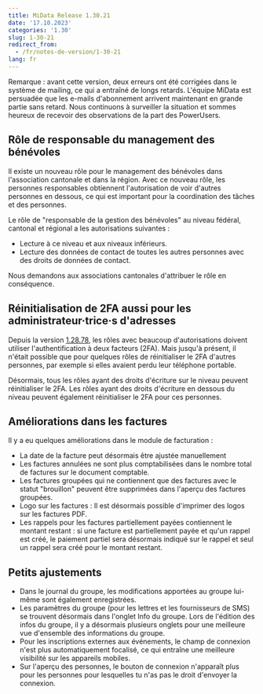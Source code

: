 ```yaml
---
title: MiData Release 1.30.21
date: '17.10.2023'
categories: '1.30'
slug: 1-30-21
redirect_from:
  - /fr/notes-de-version/1-30-21
lang: fr
---
```


Remarque : avant cette version, deux erreurs ont été corrigées dans le système de mailing, ce qui a entraîné de longs retards. L'équipe MiData est persuadée que les e-mails d'abonnement arrivent maintenant en grande partie sans retard. Nous continuons à surveiller la situation et sommes heureux de recevoir des observations de la part des PowerUsers.

## Rôle de responsable du management des bénévoles

Il existe un nouveau rôle pour le management des bénévoles dans l'association cantonale et dans la région. Avec ce nouveau rôle, les personnes responsables obtiennent l'autorisation de voir d'autres personnes en dessous, ce qui est important pour la coordination des tâches et des personnes.

Le rôle de "responsable de la gestion des bénévoles" au niveau fédéral, cantonal et régional a les autorisations suivantes :

- Lecture à ce niveau et aux niveaux inférieurs.
- Lecture des données de contact de toutes les autres personnes avec des droits de données de contact.

Nous demandons aux associations cantonales d'attribuer le rôle en conséquence.

## Réinitialisation de 2FA aussi pour les administrateur·trice·s d'adresses

Depuis la version [1.28.78](https://docu.scout.ch/fr/notes-de-version/1-28-78), les rôles avec beaucoup d'autorisations doivent utiliser l'authentification à deux facteurs (2FA). Mais jusqu'à présent, il n'était possible que pour quelques rôles de réinitialiser le 2FA d'autres personnes, par exemple si elles avaient perdu leur téléphone portable.

Désormais, tous les rôles ayant des droits d'écriture sur le niveau peuvent réinitialiser le 2FA. Les rôles ayant des droits d'écriture en dessous du niveau peuvent également réinitialiser le 2FA pour ces personnes.

## Améliorations dans les factures

Il y a eu quelques améliorations dans le module de facturation :

- La date de la facture peut désormais être ajustée manuellement
- Les factures annulées ne sont plus comptabilisées dans le nombre total de factures sur le document comptable.
- Les factures groupées qui ne contiennent que des factures avec le statut "brouillon" peuvent être supprimées dans l'aperçu des factures groupées.
- Logo sur les factures : Il est désormais possible d'imprimer des logos sur les factures PDF.
- Les rappels pour les factures partiellement payées contiennent le montant restant : si une facture est partiellement payée et qu'un rappel est créé, le paiement partiel sera désormais indiqué sur le rappel et seul un rappel sera créé pour le montant restant.

## Petits ajustements

- Dans le journal du groupe, les modifications apportées au groupe lui-même sont également enregistrées.
- Les paramètres du groupe (pour les lettres et les fournisseurs de SMS) se trouvent désormais dans l'onglet Info du groupe. Lors de l'édition des infos du groupe, il y a désormais plusieurs onglets pour une meilleure vue d'ensemble des informations du groupe.
- Pour les inscriptions externes aux événements, le champ de connexion n'est plus automatiquement focalisé, ce qui entraîne une meilleure visibilité sur les appareils mobiles.
- Sur l'aperçu des personnes, le bouton de connexion n'apparaît plus pour les personnes pour lesquelles tu n'as pas le droit d'envoyer la connexion.